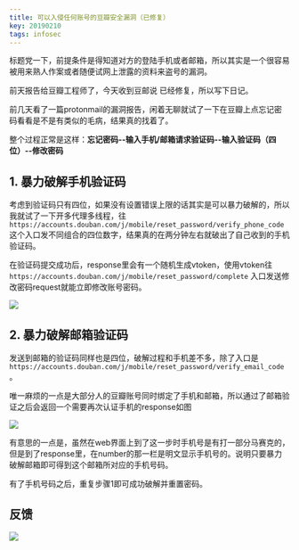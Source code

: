 ```yaml
---
title: 可以入侵任何账号的豆瓣安全漏洞（已修复）
key: 20190210
tags: infosec
---
```



标题党一下，前提条件是得知道对方的登陆手机或者邮箱，所以其实是一个很容易被用来熟人作案或者随便试网上泄露的资料来盗号的漏洞。

前天报告给豆瓣工程师了，今天收到豆邮说 已经修复，所以写下日记。


前几天看了一篇protonmail的漏洞报告，闲着无聊就试了一下在豆瓣上点忘记密码看看是不是有类似的毛病，结果真的找着了。

整个过程正常是这样：**忘记密码--输入手机/邮箱请求验证码--输入验证码（四位）--修改密码**

<!--more-->

## 1. 暴力破解手机验证码

考虑到验证码只有四位，如果没有设置错误上限的话其实是可以暴力破解的，所以我就试了一下开多代理多线程，往 `https://accounts.douban.com/j/mobile/reset_password/verify_phone_code` 这个入口发不同组合的四位数字，结果真的在两分钟左右就破出了自己收到的手机验证码。

在验证码提交成功后，response里会有一个随机生成vtoken，使用vtoken往 `https://accounts.douban.com/j/mobile/reset_password/complete` 入口发送修改密码request就能立即修改账号密码。

![](https://img1.doubanio.com/view/note/l/public/p57978569.webp)

## 2. 暴力破解邮箱验证码

发送到邮箱的验证码同样也是四位，破解过程和手机差不多，除了入口是 `https://accounts.douban.com/j/mobile/reset_password/verify_email_code` 。

唯一麻烦的一点是大部分人的豆瓣账号同时绑定了手机和邮箱，所以通过了邮箱验证之后会返回一个需要再次认证手机的response如图

![](https://img3.doubanio.com/view/note/l/public/p57978473.webp)


有意思的一点是，虽然在web界面上到了这一步时手机号是有打一部分马赛克的，但是到了response里，在number的那一栏是明文显示手机号的。说明只要暴力破解邮箱即可得到这个邮箱所对应的手机号码。

有了手机号码之后，重复步骤1即可成功破解并重置密码。

## 反馈

![](https://img1.doubanio.com/view/note/l/public/p57982388.webp)

